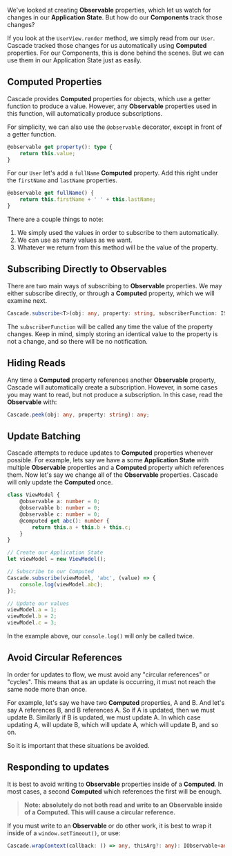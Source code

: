 We've looked at creating **Observable** properties, which let us watch for changes in our **Application State**.  But how do our **Components** track those changes?

If you look at the `UserView.render` method, we simply read from our `User`.  Cascade tracked those changes for us automatically using **Computed** properties.  For our Components, this is done behind the scenes.  But we can use them in our Application State just as easily.

## Computed Properties

Cascade provides **Computed** properties for objects, which use a getter function to produce a value.  However, any **Observable** properties used in this function, will automatically produce subscriptions.

For simplicity, we can also use the `@observable` decorator, except in front of a getter function.

```` Typescript
@observable get property(): type {
    return this.value;
}
````

For our `User` let's add a `fullName` **Computed** property.  Add this right under the `firstName` and `lastName` properties.

```` Typescript
@observable get fullName() {
    return this.firstName + ' ' + this.lastName;
}
````

There are a couple things to note:

1. We simply used the values in order to subscribe to them automatically.
2. We can use as many values as we want.
3. Whatever we return from this method will be the value of the property.

## Subscribing Directly to Observables

There are two main ways of subscribing to **Observable** properties.  We may either subscribe directly, or through a **Computed** property, which we will examine next.

```` TypeScript
Cascade.subscribe<T>(obj: any, property: string, subscriberFunction: ISubscriberFunction<T>);
````

The `subscriberFunction` will be called any time the value of the property changes.  Keep in mind, simply storing an identical value to the property is not a change, and so there will be no notification.

## Hiding Reads

Any time a **Computed** property references another **Observable** property, Cascade will automatically create a subscription.  However, in some cases you may want to read, but not produce a subscription.  In this case, read the **Observable** with:

```` TypeScript
Cascade.peek(obj: any, property: string): any;
````

## Update Batching

Cascade attempts to reduce updates to **Computed** properties whenever possible.  For example, lets say we have a some **Application State** with multiple **Observable** properties and a **Computed** property which references them.  Now let's say we change all of the **Observable** properties.  Cascade will only update the **Computed** once.

```` TypeScript
class ViewModel {
    @observable a: number = 0;
    @observable b: number = 0;
    @observable c: number = 0;
    @computed get abc(): number {
        return this.a + this.b + this.c;
    }
}

// Create our Application State
let viewModel = new ViewModel();

// Subscribe to our Computed
Cascade.subscribe(viewModel, 'abc', (value) => {
    console.log(viewModel.abc);
});

// Update our values
viewModel.a = 1;
viewModel.b = 2;
viewModel.c = 3;
````

In the example above, our `console.log()` will only be called twice.

## Avoid Circular References

In order for updates to flow, we must avoid any "circular references" or "cycles".  This means that as an update is occurring, it must not reach the same node more than once.

For example, let's say we have two **Computed** properties, A and B.  And let's say A references B, and B references A.  So if A is updated, then we must update B.  Similarly if B is updated, we must update A.  In which case updating A, will update B, which will update A, which will update B, and so on.

So it is important that these situations be avoided.

## Responding to updates

It is best to avoid writing to **Observable** properties inside of a **Computed**.  In most cases, a second **Computed** which references the first will be enough.

> **Note: absolutely do not both read and write to an Observable inside of a Computed.  This will cause a circular reference.**

If you must write to an **Observable** or do other work, it is best to wrap it inside of a `window.setTimeout()`, or use:

```` TypeScript
Cascade.wrapContext(callback: () => any, thisArg?: any): IObservable<any[]>;
````
